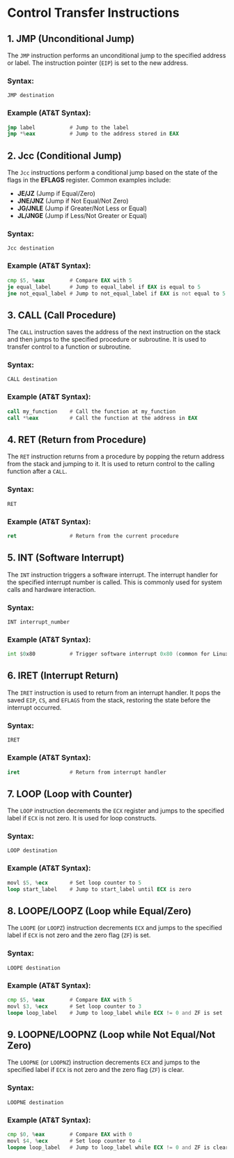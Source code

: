 # Control Transfer Instructions

## 1. JMP (Unconditional Jump)
The `JMP` instruction performs an unconditional jump to the specified address or label. The instruction pointer (`EIP`) is set to the new address.

### Syntax:
```
JMP destination
```

### Example (AT&T Syntax):
```asm
jmp label           # Jump to the label
jmp *%eax           # Jump to the address stored in EAX
```

## 2. Jcc (Conditional Jump)
The `Jcc` instructions perform a conditional jump based on the state of the flags in the **EFLAGS** register. Common examples include:
- **JE/JZ** (Jump if Equal/Zero)
- **JNE/JNZ** (Jump if Not Equal/Not Zero)
- **JG/JNLE** (Jump if Greater/Not Less or Equal)
- **JL/JNGE** (Jump if Less/Not Greater or Equal)

### Syntax:
```
Jcc destination
```

### Example (AT&T Syntax):
```asm
cmp $5, %eax        # Compare EAX with 5
je equal_label      # Jump to equal_label if EAX is equal to 5
jne not_equal_label # Jump to not_equal_label if EAX is not equal to 5
```

## 3. CALL (Call Procedure)
The `CALL` instruction saves the address of the next instruction on the stack and then jumps to the specified procedure or subroutine. It is used to transfer control to a function or subroutine.

### Syntax:
```
CALL destination
```

### Example (AT&T Syntax):
```asm
call my_function    # Call the function at my_function
call *%eax          # Call the function at the address in EAX
```

## 4. RET (Return from Procedure)
The `RET` instruction returns from a procedure by popping the return address from the stack and jumping to it. It is used to return control to the calling function after a `CALL`.

### Syntax:
```
RET
```

### Example (AT&T Syntax):
```asm
ret                 # Return from the current procedure
```

## 5. INT (Software Interrupt)
The `INT` instruction triggers a software interrupt. The interrupt handler for the specified interrupt number is called. This is commonly used for system calls and hardware interaction.

### Syntax:
```
INT interrupt_number
```

### Example (AT&T Syntax):
```asm
int $0x80           # Trigger software interrupt 0x80 (common for Linux system calls)
```

## 6. IRET (Interrupt Return)
The `IRET` instruction is used to return from an interrupt handler. It pops the saved `EIP`, `CS`, and `EFLAGS` from the stack, restoring the state before the interrupt occurred.

### Syntax:
```
IRET
```

### Example (AT&T Syntax):
```asm
iret                # Return from interrupt handler
```

## 7. LOOP (Loop with Counter)
The `LOOP` instruction decrements the `ECX` register and jumps to the specified label if `ECX` is not zero. It is used for loop constructs.

### Syntax:
```
LOOP destination
```

### Example (AT&T Syntax):
```asm
movl $5, %ecx       # Set loop counter to 5
loop start_label    # Jump to start_label until ECX is zero
```

## 8. LOOPE/LOOPZ (Loop while Equal/Zero)
The `LOOPE` (or `LOOPZ`) instruction decrements `ECX` and jumps to the specified label if `ECX` is not zero and the zero flag (`ZF`) is set.

### Syntax:
```
LOOPE destination
```

### Example (AT&T Syntax):
```asm
cmp $5, %eax        # Compare EAX with 5
movl $3, %ecx       # Set loop counter to 3
loope loop_label    # Jump to loop_label while ECX != 0 and ZF is set
```

## 9. LOOPNE/LOOPNZ (Loop while Not Equal/Not Zero)
The `LOOPNE` (or `LOOPNZ`) instruction decrements `ECX` and jumps to the specified label if `ECX` is not zero and the zero flag (`ZF`) is clear.

### Syntax:
```
LOOPNE destination
```

### Example (AT&T Syntax):
```asm
cmp $0, %eax        # Compare EAX with 0
movl $4, %ecx       # Set loop counter to 4
loopne loop_label   # Jump to loop_label while ECX != 0 and ZF is clear
```
